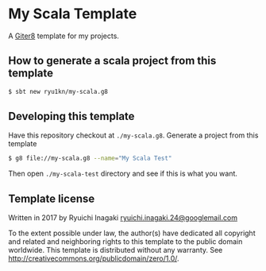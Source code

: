 
# My Scala Template

A [Giter8][g8] template for my projects.

## How to generate a scala project from this template

```sh
$ sbt new ryu1kn/my-scala.g8
```

## Developing this template

Have this repository checkout at `./my-scala.g8`. Generate a project from this template

```bash
$ g8 file://my-scala.g8 --name="My Scala Test"
```

Then open `./my-scala-test` directory and see if this is what you want.

## Template license

Written in 2017 by Ryuichi Inagaki <ryuichi.inagaki.24@googlemail.com>

To the extent possible under law, the author(s) have dedicated all copyright and related
and neighboring rights to this template to the public domain worldwide.
This template is distributed without any warranty. See <http://creativecommons.org/publicdomain/zero/1.0/>.

[g8]: http://www.foundweekends.org/giter8/
